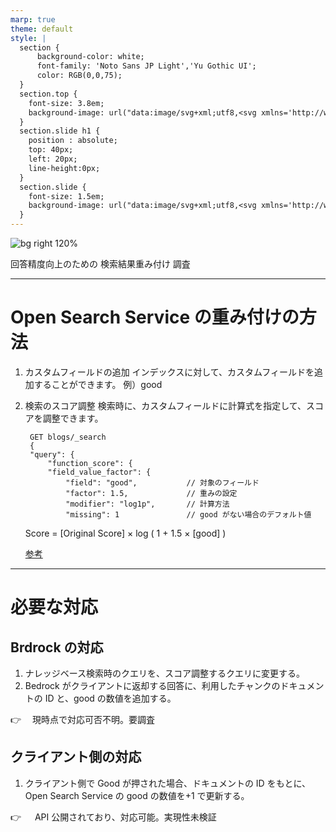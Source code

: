 ```yaml
---
marp: true
theme: default
style: |
  section {
      background-color: white;
      font-family: 'Noto Sans JP Light','Yu Gothic UI';
      color: RGB(0,0,75);
  }
  section.top {
    font-size: 3.8em;
    background-image: url("data:image/svg+xml;utf8,<svg xmlns='http://www.w3.org/2000/svg' width='1280px' height='720px' preserveAspectRatio='none'><rect width='100%' height='100%' stroke-width='20px' stroke='RGB(0,0,75)' fill='RGB(255,255,255)' /></svg>");
  }
  section.slide h1 {
    position : absolute;
    top: 40px;
    left: 20px;
    line-height:0px;
  }
  section.slide {
    font-size: 1.5em;
    background-image: url("data:image/svg+xml;utf8,<svg xmlns='http://www.w3.org/2000/svg' width='1280px' height='720px' preserveAspectRatio='none'><rect width='100%' height='10px' fill='RGB(0,0,75)' /></svg>");
  }
---
```


<!-- class: top -->

![bg right 120%](https://www.skyarch.net/blog/wp-content/uploads/2023/09/AmazonBedrock.png)

回答精度向上のための
検索結果重み付け
調査

---

<!-- class: slide -->

# Open Search Service の重み付けの方法

1. カスタムフィールドの追加
   インデックスに対して、カスタムフィールドを追加することができます。
   例）good

1. 検索のスコア調整
   検索時に、カスタムフィールドに計算式を指定して、スコアを調整できます。

   ```
    GET blogs/_search
    {
    "query": {
        "function_score": {
        "field_value_factor": {
            "field": "good",           // 対象のフィールド
            "factor": 1.5,             // 重みの設定
            "modifier": "log1p",       // 計算方法
            "missing": 1               // good がない場合のデフォルト値
   ```

   Score = [Original Score] × log ( 1 + 1.5 × [good] )

   [参考](https://opensearch.org/docs/latest/query-dsl/compound/function-score/)

---

# 必要な対応

## Brdrock の対応

1. ナレッジベース検索時のクエリを、スコア調整するクエリに変更する。
1. Bedrock がクライアントに返却する回答に、利用したチャンクのドキュメントの ID と、good の数値を追加する。

👉️ 　現時点で対応可否不明。要調査

## クライアント側の対応

1. クライアント側で Good が押された場合、ドキュメントの ID をもとに、Open Search Service の good の数値を+1 で更新する。

👉️ 　 API 公開されており、対応可能。実現性未検証
